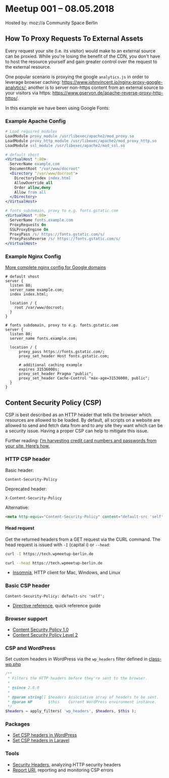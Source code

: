 # Meetup 001 &ndash; 08.05.2018

Hosted by: moz://a Community Space Berlin

## How To Proxy Requests To External Assets
Every request your site (i.e. its visitor) would make to an external source can be proxied. While you're losing the benefit of the CDN, you don't have to host the resource yourself and gain greater control over the request to the external resource. 

One popular scenario is proxying the google `analytics.js` in order to leverage browser caching: https://www.johnvincent.io/nginx-proxy-google-analytics/; another is to server non-https content from an external source to your visitors via https: https://www.gservon.de/apache-reverse-proxy-http-https/.

In this example we have been using Google Fonts:

### Example Apache Config


```apache
# Load required modules
LoadModule proxy_module /usr/libexec/apache2/mod_proxy.so
LoadModule proxy_http_module /usr/libexec/apache2/mod_proxy_http.so
LoadModule ssl_module /usr/libexec/apache2/mod_ssl.so

# default vhost 
<VirtualHost *:80>
  ServerName example.com
  DocumentRoot "/var/www/docroot"
  <Directory "/var/www/docroot">
    DirectoryIndex index.html
    AllowOverride all
    Order allow,deny
    Allow from all
  </Directory>
</VirtualHost>

# fonts subdomain, proxy to e.g. fonts.gstatic.com
<VirtualHost *:80>
  ServerName fonts.example.com
  ProxyRequests On
  SSLProxyEngine On
  ProxyPass /s/ https://fonts.gstatic.com/s/
  ProxyPassReverse /s/ https://fonts.gstatic.com/s/
</VirtualHost>
```

### Example Nginx Config
[More complete nginx config for Google domains](https://gist.github.com/inferjay/b0149c77ce87558f8b6ebbadc69e4e3b)

``` nginx
# default vhost
server {
  listen 80;
  server_name example.com;
  index index.html;

  location / {
    root /var/www/docroot;
  }
}

# fonts subdomain, proxy to e.g. fonts.gstatic.com
server {
  listen 80;
  server_name fonts.example.com;

  location / {
      proxy_pass https://fonts.gstatic.com/;
      proxy_set_header Host fonts.gstatic.com;
      
      # additional caching example 
      expires 31536000s;
      proxy_set_header Pragma "public";
      proxy_set_header Cache-Control "max-age=31536000, public";
  }
}
```


## Content Security Policy (CSP)

CSP is best described as an HTTP header that tells the browser which resources are allowed to be loaded. By default, all scripts on a website are allowed to send and fetch data from and to any site they want which can be a security issue. Having a proper CSP can help to mitigate this issue.

Further reading: [I’m harvesting credit card numbers and passwords from your site. Here’s how.](https://hackernoon.com/im-harvesting-credit-card-numbers-and-passwords-from-your-site-here-s-how-9a8cb347c5b5)

### HTTP CSP header

Basic header:
```
Content-Security-Policy
```

Deprecated header:
```
X-Content-Security-Policy
```

Alternative:
```html
<meta http-equiv="Content-Security-Policy" content="default-src 'self';">
```

#### Head request

Get the returned headers from a GET request via the CURL command.
The head request is issued with `-I` (capital i) or `--head`: 
```sh
curl -I https://tech.wpmeetup-berlin.de
```

```sh
curl --head https://tech.wpmeetup-berlin.de
```

- [Insomnia](https://insomnia.rest/), HTTP client for Mac, Windows, and Linux

### Basic CSP header

```
Content-Security-Policy: default-src 'self';
```

- [Directive reference](https://content-security-policy.com/), quick reference guide

### Browser support

- [Content Security Policy 1.0](https://caniuse.com/#feat=contentsecuritypolicy)
- [Content Security Policy Level 2](https://caniuse.com/#feat=contentsecuritypolicy2)

### CSP and WordPress

Set custom headers in WordPress via the `wp_headers` filter defined in [class-wp.php](https://github.com/WordPress/WordPress/blob/2361ca884f562e996fffd1ee373f29f75d41aff3/wp-includes/class-wp.php#L483)

```php
/**
 * Filters the HTTP headers before they're sent to the browser.
 *
 * @since 2.8.0
 *
 * @param string[] $headers Associative array of headers to be sent.
 * @param WP       $this    Current WordPress environment instance.
 */
$headers = apply_filters( 'wp_headers', $headers, $this );
```

### Packages

- [Set CSP headers in WordPress](https://github.com/hofmannsven/wp-csp)
- [Set CSP headers in Laravel](https://github.com/spatie/laravel-csp)

### Tools

- [Security Headers](https://securityheaders.com/), analyzing HTTP security headers
- [Report URI](https://report-uri.com/), reporting and monitoring CSP errors
